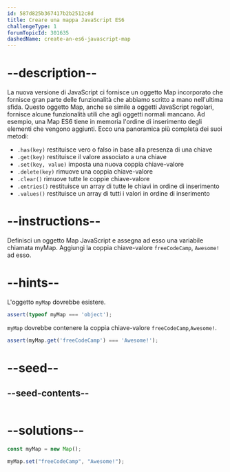 ```yaml
---
id: 587d825b367417b2b2512c8d
title: Creare una mappa JavaScript ES6
challengeType: 1
forumTopicId: 301635
dashedName: create-an-es6-javascript-map
---
```


# --description--

La nuova versione di JavaScript ci fornisce un oggetto Map incorporato che fornisce gran parte delle funzionalità che abbiamo scritto a mano nell'ultima sfida. Questo oggetto Map, anche se simile a oggetti JavaScript regolari, fornisce alcune funzionalità utili che agli oggetti normali mancano. Ad esempio, una Map ES6 tiene in memoria l'ordine di inserimento degli elementi che vengono aggiunti. Ecco una panoramica più completa dei suoi metodi:

- `.has(key)` restituisce vero o falso in base alla presenza di una chiave
- `.get(key)` restituisce il valore associato a una chiave
- `.set(key, value)` imposta una nuova coppia chiave-valore
- `.delete(key)` rimuove una coppia chiave-valore
- `.clear()` rimuove tutte le coppie chiave-valore
- `.entries()` restituisce un array di tutte le chiavi in ordine di inserimento
- `.values()` restituisce un array di tutti i valori in ordine di inserimento

# --instructions--

Definisci un oggetto Map JavaScript e assegna ad esso una variabile chiamata myMap. Aggiungi la coppia chiave-valore `freeCodeCamp`, `Awesome!` ad esso.

# --hints--

L'oggetto `myMap` dovrebbe esistere.

```js
assert(typeof myMap === 'object');
```

`myMap` dovrebbe contenere la coppia chiave-valore `freeCodeCamp`,`Awesome!`.

```js
assert(myMap.get('freeCodeCamp') === 'Awesome!');
```

# --seed--

## --seed-contents--

```js

```

# --solutions--

```js
const myMap = new Map();

myMap.set("freeCodeCamp", "Awesome!");
```
